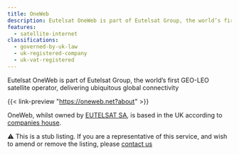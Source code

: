 ```yaml
---
title: OneWeb
description: Eutelsat OneWeb is part of Eutelsat Group, the world’s first GEO-LEO satellite operator, delivering ubiquitous global connectivity
features:
  - satellite-internet
classifications:
  - governed-by-uk-law
  - uk-registered-company
  - uk-vat-registered
---
```

Eutelsat OneWeb is part of Eutelsat Group, the world’s first GEO-LEO satellite operator, delivering ubiquitous global connectivity

{{< link-preview "https://oneweb.net?about" >}}

OneWeb, whilst owned by [EUTELSAT SA](https://www.eutelsat.com/), is based in the UK according to [companies house](https://find-and-update.company-information.service.gov.uk/company/04830990).

:warning: This is a stub listing. If you are a representative of this service, and wish to amend or remove the listing, please [contact us](/contact)